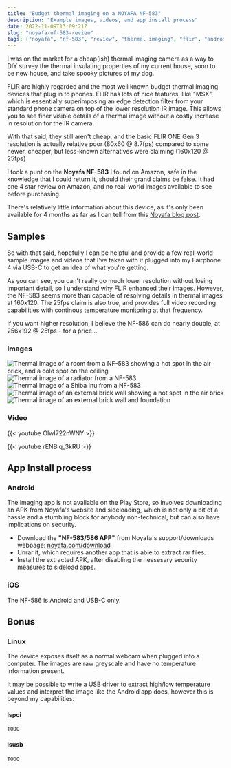 ```yaml
---
title: "Budget thermal imaging on a NOYAFA NF-583"
description: "Example images, videos, and app install process"
date: 2022-11-09T13:09:21Z
slug: "noyafa-nf-583-review"
tags: ["noyafa", "nf-583", "review", "thermal imaging", "flir", "android", "usb-c"]
---
```


I was on the market for a cheap(ish) thermal imaging camera as a way to DIY survey the thermal insulating properties of my current house, soon to be new house, and take spooky pictures of my dog.

FLIR are highly regarded and the most well known budget thermal imaging devices that plug in to phones.
FLIR has lots of nice features, like "MSX", which is essentially superimposing an edge detection filter from your standard phone camera on top of the lower resolution IR image.
This allows you to see finer visible details of a thermal image without a costly increase in resolution for the IR camera.

With that said, they still aren't cheap, and the basic FLIR ONE Gen 3 resolution is actually relative poor (80x60 @ 8.7fps) compared to some newer, cheaper, but less-known alternatives were claiming (160x120 @ 25fps)

I took a punt on the **Noyafa NF-583** I found on Amazon, safe in the knowledge that I could return it, should their grand claims be false.
It had one 4 star review on Amazon, and no real-world images available to see before purchasing.

There's relatively little information about this device, as it's only been available for 4 months as far as I can tell from this [Noyafa blog post](https://www.noyafa.com/blog/noyafa-announce-new-cheap-thermal-imaging-camera-for-android-nf-586-nf-583.html).

## Samples

So with that said, hopefully I can be helpful and provide a few real-world sample images and videos that I've taken with it plugged into my Fairphone 4 via USB-C to get an idea of what you're getting.

As you can see, you can't really go much lower resolution without losing important detail, so I understand why FLIR enhanced their images. However, the NF-583 seems more than capable of resolving details in thermal images at 160x120. The 25fps claim is also true, and provides full video recording capabilities with continous temperature monitoring at that frequency.

If you want higher resolution, I believe the NF-586 can do nearly double, at 256x192 @ 25fps - for a price...

### Images

![Thermal image of a room from a NF-583 showing a hot spot in the air brick, and a cold spot on the ceiling](/posts/images/2022/11/2022-11-06-10-06-23.jpg)
![Thermal image of a radiator from a NF-583](/posts/images/2022/11/2022-11-06-10-45-20.jpg)
![Thermal image of a Shiba Inu from a NF-583](/posts/images/2022/11/2022-11-06-16-28-28.jpg)
![Thermal image of an external brick wall showing a hot spot in the air brick](/posts/images/2022/11/2022-11-06-19-12-56.jpg)
![Thermal image of an external brick wall and foundation](/posts/images/2022/11/2022-11-06-19-13-22.jpg)

### Video

{{< youtube OlwI722nWNY >}}

{{< youtube rENBIq_3kRU >}}

## App Install process

### Android

The imaging app is not available on the Play Store, so involves downloading an APK from Noyafa's website and sideloading, which is not only a bit of a hassle and a stumbling block for anybody non-technical, but can also have implications on security.

- Download the **"NF-583/586 APP"** from Noyafa's support/downloads webpage: [noyafa.com/download](https://www.noyafa.com/download)
- Unrar it, which requires another app that is able to extract rar files.
- Install the extracted APK, after disabling the nessesary security measures to sideload apps.

### iOS

The NF-586 is Android and USB-C only.

## Bonus

### Linux

The device exposes itself as a normal webcam when plugged into a computer. The images are raw greyscale and have no temperature information present.

It may be possible to write a USB driver to extract high/low temperature values and interpret the image like the Android app does, however this is beyond my capabilities.

#### lspci

```
TODO
```

#### lsusb

```
TODO
```

